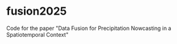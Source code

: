 # fusion2025
Code for the paper "Data Fusion for Precipitation Nowcasting in a Spatiotemporal Context"

